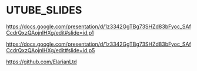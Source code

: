 # UTUBE_SLIDES



https://docs.google.com/presentation/d/1z3342GgTBg73SHZd83bFyoc_SAfCcdrQxzQAojnlHXg/edit#slide=id.p1


https://docs.google.com/presentation/d/1z3342GgTBg73SHZd83bFyoc_SAfCcdrQxzQAojnlHXg/edit#slide=id.p5


<!--  the elarian company where you can build apps using e.g JavaScript and other Languages -->
https://github.com/ElarianLtd

